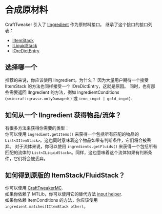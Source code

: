 # 合成原材料

CraftTweaker 引入了 [IIngredient](https://github.com/jaredlll08/CraftTweaker/blob/1.12/CraftTweaker2-API/src/main/java/crafttweaker/api/item/IIngredient.java) 作为原材料接口。
继承了这个接口的接口列表：

- [IItemStack](https://github.com/jaredlll08/CraftTweaker/blob/1.12/CraftTweaker2-API/src/main/java/crafttweaker/api/item/IItemStack.java)
- [ILiquidStack](https://github.com/jaredlll08/CraftTweaker/blob/1.12/CraftTweaker2-API/src/main/java/crafttweaker/api/liquid/ILiquidStack.java)
- [IOreDictEntry](https://github.com/jaredlll08/CraftTweaker/blob/1.12/CraftTweaker2-API/src/main/java/crafttweaker/api/oredict/IOreDictEntry.java)

## 选择哪一个

推荐的来说，你应该使用 IIngredient。为什么？
因为大量用户期待一个接受 IItemStack 的方法也同样接受一个 IOreDictEntry，这就是原因。
同时，也有那些需要返回 IIngredient 的方法，例如 IngredientConditions (`<mincraft:grass>.onlyDamaged()` 或 `iron_ingot | gold_ingot`).

## 如何从一个 IIngredient 获得物品/流体？

有很多方法来获得你需要的类型：  
你可以使用 `ingredient.getItems()` 来获得一个包括所有匹配的物品的 `List<IItemStack>`。这也同时意味着这个物品如果有判断条件，它们将会被丢弃。
对于流体来说，你可以使用 `ingredients.getFluids()` 来获得一个包括所有匹配的流体的 `List<ILiquidStack>`。同样，这也意味着这个流体如果有判断条件，它们将会被丢弃。

## 如何得到原版的 ItemStack/FluidStack？

你可以使用 [CraftTweakerMC](https://github.com/jaredlll08/CraftTweaker/blob/1.12/CraftTweaker2-MC1120-Main/src/main/java/crafttweaker/api/minecraft/CraftTweakerMC.java).  
如果你依赖了 MTLib，你可以使用它的替代方法 [input helper](https://github.com/jaredlll08/MTLib/blob/1.12/src/main/java/com/blamejared/mtlib/helpers/InputHelper.java).  
如果你依赖 ItemConditions 的方法，你应该使用 `ingredient.matches(IItemStack other)`。
